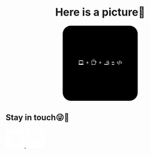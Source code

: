 <div align="center">
  <h1>
  Here is a picture🙏
  </h1>
  <img src = "gambar3.png" alt="Gambar" height = "200" width = "200"/>
</div>

<div>
  <h2>Stay in touch😜🤙</h2>
  <a href="https://instagram.com/bramahimm">
    <img src = "instagramIcon2.jpg" alt="Gambar" height = "50" width = "50"/>
  </a>
  
  <a href="https://linkedin.com/in/bramahimsa28"> 
    <img src = "inIcon2.jpg" alt="Gambar" height = "50" width = "50"/>
  </a>
</div>
